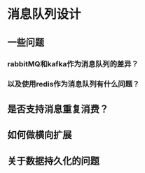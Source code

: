 # 消息队列设计

## 一些问题
### rabbitMQ和kafka作为消息队列的差异？

### 以及使用redis作为消息队列有什么问题？

## 是否支持消息重复消费？

## 如何做横向扩展

## 关于数据持久化的问题